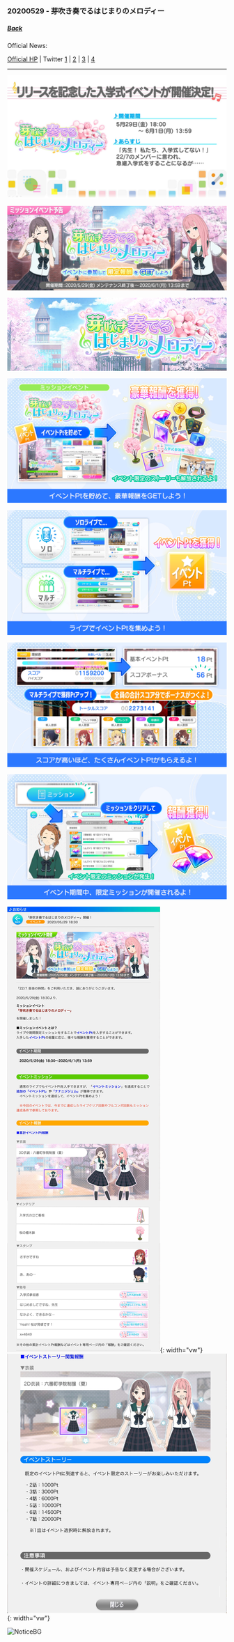 ### 20200529 - 芽吹き奏でるはじまりのメロディー
##### [Back](Event_List.md)

Official News:

[Official HP](https://227-game.com/news/?article_id=54224) | Twitter [1](https://twitter.com/nanaon_official/status/1265602092716056576) | [2](https://twitter.com/nanaon_official/status/1265930815822688256) | [3](https://twitter.com/nanaon_official/status/1266301223054880768) | [4](https://twitter.com/nanaon_official/status/1267319967357140997)

---

![TWPromo](../../../../Album/Nanaon/Event/20200529%20芽吹き奏でるはじまりのメロディー/TWPromo.jpg)

![EventCover](../../../../Album/Nanaon/Event/20200529%20芽吹き奏でるはじまりのメロディー/EventCover1.jpg)

![Banner](../../../../Album/Nanaon/Event/20200529%20芽吹き奏でるはじまりのメロディー/10000100_banner.png)

![Tutorial_1](../../../../Album/Nanaon/Event/20200529%20芽吹き奏でるはじまりのメロディー/tutorial_mission_event_01.png)

![Tutorial_2](../../../../Album/Nanaon/Event/20200529%20芽吹き奏でるはじまりのメロディー/tutorial_mission_event_02.png)

![Tutorial_3](../../../../Album/Nanaon/Event/20200529%20芽吹き奏でるはじまりのメロディー/tutorial_mission_event_03.png)

![Tutorial_4](../../../../Album/Nanaon/Event/20200529%20芽吹き奏でるはじまりのメロディー/tutorial_mission_event_04.png)

![Event3033_intro1](../../../../Album/Nanaon/Event/20200529%20芽吹き奏でるはじまりのメロディー/Event3033_intro1.JPG){: width="vw"}
![Event3033_intro2](../../../../Album/Nanaon/Event/20200529%20芽吹き奏でるはじまりのメロディー/Event3033_intro2.JPG){: width="vw"}

![NoticeBG](../../../../Album/Nanaon/Event/20200529%20芽吹き奏でるはじまりのメロディー/event_notice_bg.png)
